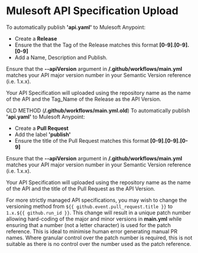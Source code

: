 # Mulesoft API Specification Upload

To automatically publish **'api.yaml'** to Mulesoft Anypoint:
- Create a **Release**
- Ensure the that the Tag of the Release matches this format **[0-9].[0-9].[0-9]**
- Add a Name, Description and Publish.

Ensure that the **--apiVersion** argument in **/.github/workflows/main.yml** matches your API major version number in your Semantic Version reference (i.e. 1.x.x).

Your API Specification will uploaded using the repository name as the name of the API and the Tag_Name of the Release as the API Version.

OLD METHOD (**/.github/workflows/main.yml.old**)
To automatically publish **'api.yaml'** to Mulesoft Anypoint:
- Create a **Pull Request**
- Add the label **'publish'**
- Ensure the title of the Pull Request matches this format **[0-9].[0-9].[0-9]**

Ensure that the **--apiVersion** argument in **/.github/workflows/main.yml** matches your API major version number in your Semantic Version reference (i.e. 1.x.x).

Your API Specification will uploaded using the repository name as the name of the API and the title of the Pull Request as the API Version.

For more strictly managed API specifications, you may wish to change the versioning method from `${{ github.event.pull_request.title }}` to `1.x.${{ github.run_id }}`.
This change will result in a unique patch number allowing hard-coding of the major and minor versions in **main.yml** while ensuring that a number (not a letter character) is used for the patch reference.
This is ideal to minimise human error generating manual PR names.
Where granular control over the patch number is required, this is not suitable as there is no control over the number used as the patch reference.
